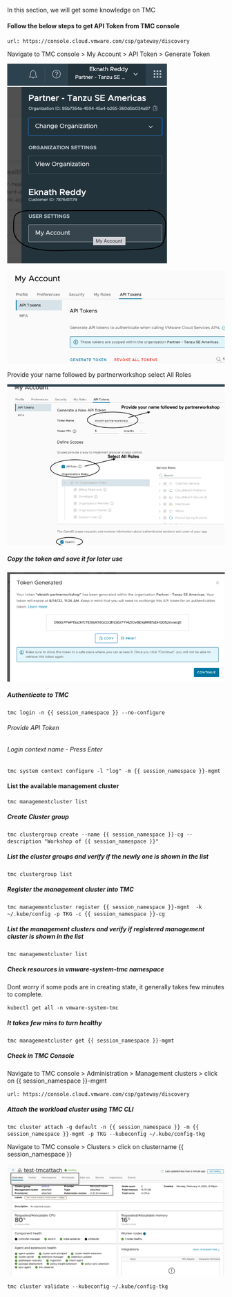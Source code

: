 In this section, we will get some knowledge on TMC 

#### Follow the below steps to get API Token from TMC console

```dashboard:open-url
url: https://console.cloud.vmware.com/csp/gateway/discovery
```
Navigate to TMC console > My Account > API Token > Generate Token

![TMC Account page](images/tmc-1.png)

![TMC API Token](images/TMC-2.png)

Provide your name followed by partnerworkshop
select All Roles

![TMC Generate API Token](images/TMC-3.png)

##### Copy the token and save it for later use ####

![TMC Token](images/TMC-4.png)

##### Authenticate to TMC

```execute
tmc login -n {{ session_namespace }} --no-configure
```
###### Provide API Token
###### Login context name - Press Enter

```execute
tmc system context configure -l "log" -m {{ session_namespace }}-mgmt
```

#### List the available management cluster

```execute
tmc managementcluster list
```

##### Create Cluster group

```execute
tmc clustergroup create --name {{ session_namespace }}-cg --description "Workshop of {{ session_namespace }}"
```

##### List the cluster groups and verify if the newly one is shown in the list

```execute
tmc clustergroup list
```

##### Register the management cluster into TMC

```execute
tmc managementcluster register {{ session_namespace }}-mgmt  -k ~/.kube/config -p TKG -c {{ session_namespace }}-cg
```

##### List the management clusters and verify if registered management cluster is shown in the list

```execute
tmc managementcluster list
```

##### Check resources in vmware-system-tmc namespace
Dont worry if some pods are in creating state, it generally takes few minutes to complete. 

```execute
kubectl get all -n vmware-system-tmc
```

##### It takes few mins to turn healthy

```execute
tmc managementcluster get {{ session_namespace }}-mgmt
```

##### Check in TMC Console

Navigate to TMC console > Administration > Management clusters > click on {{ session_namespace }}-mgmt

```dashboard:open-url
url: https://console.cloud.vmware.com/csp/gateway/discovery
```

##### Attach the workload cluster using TMC CLI

```execute
tmc cluster attach -g default -n {{ session_namespace }} -m {{ session_namespace }}-mgmt -p TKG --kubeconfig ~/.kube/config-tkg
```

Navigate to  TMC console > Clusters > click on clustername {{ session_namespace }}

![TMC Cluster console](images/TMC-5.png)

```execute
tmc cluster validate --kubeconfig ~/.kube/config-tkg
```
